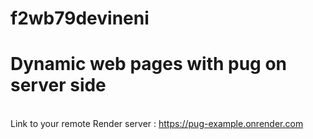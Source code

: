 # f2wb79devineni
# Dynamic web pages with pug on server side
<br>Link to your remote Render server : <https://pug-example.onrender.com><br>